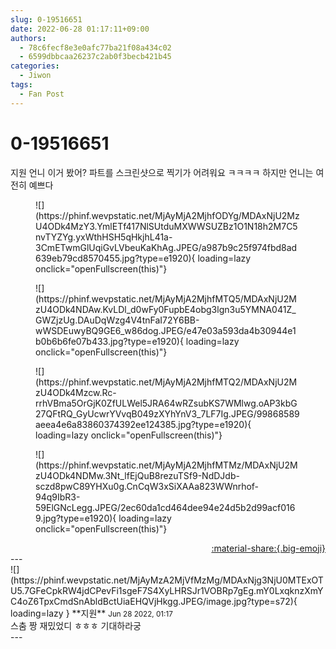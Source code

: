 ```yaml
---
slug: 0-19516651
date: 2022-06-28 01:17:11+09:00
authors:
  - 78c6fecf8e3e0afc77ba21f08a434c02
  - 6599dbbcaa26237c2ab0f3becb421b45
categories:
  - Jiwon
tags:
  - Fan Post
---
```


# 0-19516651

<div class="post-container" markdown="1">
<div class="content-container md-sidebar__scrollwrap" markdown="1">

지원 언니 이거 봤어? 파트를 스크린샷으로 찍기가 어려워요 ㅋㅋㅋㅋ 하지만 언니는 여전히 예쁘다
<figure markdown="1">
![](https://phinf.wevpstatic.net/MjAyMjA2MjhfODYg/MDAxNjU2MzU4ODk4MzY3.YmlETf417NlSUtduMXWWSUZBz1O1N18h2M7C5nvTYZYg.yxWthHSH5qHkjhL41a-3CmETwmGlUqiGvLVbeuKaKhAg.JPEG/a987b9c25f974fbd8ad639eb79cd8570455.jpg?type=e1920){ loading=lazy onclick="openFullscreen(this)"}
</figure>

<figure markdown="1">
![](https://phinf.wevpstatic.net/MjAyMjA2MjhfMTQ5/MDAxNjU2MzU4ODk4NDAw.KvLDl_d0wFy0FupbE4obg3lgn3u5YMNA041Z_GWZjzUg.DAuDqWzg4V4tnFaI72Y6BB-wWSDEuwyBQ9GE6_w86dog.JPEG/e47e03a593da4b30944e1b0b6b6fe07b433.jpg?type=e1920){ loading=lazy onclick="openFullscreen(this)"}
</figure>

<figure markdown="1">
![](https://phinf.wevpstatic.net/MjAyMjA2MjhfMTQ2/MDAxNjU2MzU4ODk4Mzcw.Rc-rrhVBma5OrGjK0ZfULWel5JRA64wRZsubKS7WMlwg.oAP3kbG27QFtRQ_GyUcwrYVvqB049zXYhYnV3_7LF7Ig.JPEG/99868589aeea4e6a83860374392ee124385.jpg?type=e1920){ loading=lazy onclick="openFullscreen(this)"}
</figure>

<figure markdown="1">
![](https://phinf.wevpstatic.net/MjAyMjA2MjhfMTMz/MDAxNjU2MzU4ODk4NDMw.3Nt_lfEjQuB8rezuTSf9-NdDJdb-sczd8pwC89YHXu0g.CnCqW3xSiXAAa823WWnrhof-94q9IbR3-59ElGNcLegg.JPEG/2ec60da1cd464dee94e24d5b2d99acf0169.jpg?type=e1920){ loading=lazy onclick="openFullscreen(this)"}
</figure>


</div>
</div>

<div style="text-align: right;" markdown="1">
<a href="https://weverse.io/fromis9/fanpost/0-19516651" style="text-align: right;">:material-share:{.big-emoji}</a>
</div>
---

<div class="comments-container md-sidebar__scrollwrap" markdown="1">
<div class="comment" markdown="1">
<div class='id-container' markdown="1">
![](https://phinf.wevpstatic.net/MjAyMzA2MjVfMzMg/MDAxNjg3NjU0MTExOTU5.7GFeCpkRW4jdCPevFi1sgeF7S4XyLHRSJr1VOBRp7gEg.mY0LxqknzXmYC4oZ6TpxCmdSnAbldBctUiaEHQVjHkgg.JPEG/image.jpg?type=s72){ loading=lazy }
**<span class="artist">지원</span>** <small>Jun 28 2022, 01:17</small><br>
</div>
<div class='comment-body' markdown="1">
스춤 짱 재밌었디 ㅎㅎㅎ 기대하라궁
</div>
</div>
</div>
---
